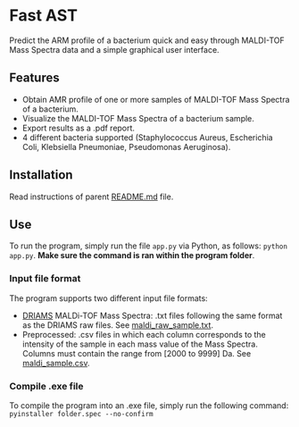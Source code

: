# Fast AST

Predict the ARM profile of a bacterium quick and easy through MALDI-TOF Mass Spectra data and a simple graphical user interface.

## Features

- Obtain AMR profile of one or more samples of MALDI-TOF Mass Spectra of a bacterium.
- Visualize the MALDI-TOF Mass Spectra of a bacterium sample.
- Export results as a .pdf report.
- 4 different bacteria supported (Staphylococcus Aureus, Escherichia Coli, Klebsiella Pneumoniae, Pseudomonas Aeruginosa).

## Installation

Read instructions of parent [README.md](../README.md) file.

## Use

To run the program, simply run the file `app.py` via Python, as follows: `python app.py`. **Make sure the command is ran within the program folder**.

### Input file format
The program supports two different input file formats:
- [DRIAMS](https://datadryad.org/stash/dataset/doi:10.5061/dryad.bzkh1899q) MALDi-TOF Mass Spectra: .txt files following the same format as the DRIAMS raw files. See [maldi_raw_sample.txt](maldi_raw_sample.txt).
- Preprocessed: .csv files in which each column corresponds to the intensity of the sample in each mass value of the Mass Spectra. Columns must contain the range from [2000 to 9999] Da. See [maldi_sample.csv](maldi_sample.csv).

### Compile .exe file

To compile the program into an .exe file, simply run the following command: `pyinstaller folder.spec --no-confirm`
